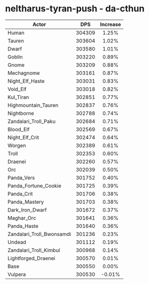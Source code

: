 # neltharus-tyran-push - da-cthun
| Actor | DPS | Increase |
|---|:---:|:---:|
|Human|304309|1.25%|
|Tauren|303604|1.02%|
|Dwarf|303580|1.01%|
|Goblin|303220|0.89%|
|Gnome|303209|0.88%|
|Mechagnome|303161|0.87%|
|Night_Elf_Haste|303031|0.83%|
|Void_Elf|303018|0.82%|
|Kul_Tiran|302851|0.77%|
|Highmountain_Tauren|302837|0.76%|
|Nightborne|302788|0.74%|
|Zandalari_Troll_Paku|302684|0.71%|
|Blood_Elf|302569|0.67%|
|Night_Elf_Crit|302474|0.64%|
|Worgen|302389|0.61%|
|Troll|302353|0.60%|
|Draenei|302260|0.57%|
|Orc|302039|0.50%|
|Panda_Vers|301752|0.40%|
|Panda_Fortune_Cookie|301725|0.39%|
|Panda_Crit|301706|0.38%|
|Panda_Mastery|301703|0.38%|
|Dark_Iron_Dwarf|301672|0.37%|
|Maghar_Orc|301641|0.36%|
|Panda_Haste|301640|0.36%|
|Zandalari_Troll_Bwonsamdi|301236|0.23%|
|Undead|301112|0.19%|
|Zandalari_Troll_Kimbul|300968|0.14%|
|Lightforged_Draenei|300570|0.01%|
|Base|300550|0.00%|
|Vulpera|300530|-0.01%|
